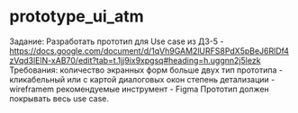 # prototype_ui_atm

Задание: Разработать прототип для Use case из ДЗ-5 - https://docs.google.com/document/d/1qVh9GAM2lURFS8PdX5pBeJ6RlDf4zVqd3lElN-xAB70/edit?tab=t.1jj9ix9xpgsq#heading=h.uggnn2j5lezk
Требования:
количество экранных форм больше двух
тип прототипа - кликабельный или с картой диалоговых окон
степень детализации - wireframem
рекомендуемые инструмент - Figma
Прототип должен покрывать весь use case.
